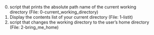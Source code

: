 0. script that prints the absolute path name of the current working directory (File: 0-current_working_directory)
1. Display the contents list of your current directory (File: 1-listit)
2. script that changes the working directory to the user’s home directory (File: 2-bring_me_home)